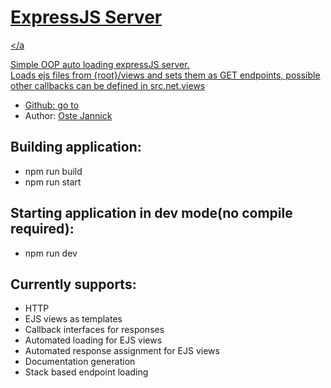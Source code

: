 

<a href="https://github.com/JannickOste/expressjs-server/tree/a648d2f5f1ab8e8a40557b54e84bdfface113405"><h1>ExpressJS Server</h1></a</header>
<p>
    Simple OOP auto loading expressJS server.<br />
    Loads ejs files from {root}/views and sets them as GET endpoints, possible other callbacks can be defined in src.net.views
</p>
<ul>
   <li>Github: <a href="https://github.com/JannickOste/expressjs-server/tree/a648d2f5f1ab8e8a40557b54e84bdfface113405">go to</a></li>
   <li>Author: <a href="https://oste.dev/">Oste Jannick</a></li>
</ul>

<h2>Building application:</h2>
<ul>
    <li>npm run build</li>
    <li>npm run start</li>
</ul>

<h2>Starting application in dev mode(no compile required):</h2>
<ul>
    <li>npm run dev</li>
</ul>


<h2>Currently supports:</h2>
<ul>
    <li>HTTP</li>
    <li>EJS views as templates</li>
    <li>Callback interfaces for responses</li>
    <li>Automated loading for EJS views</li>
    <li>Automated response assignment for EJS views</li>
    <li>Documentation generation</li>
    <li>Stack based endpoint loading</li>
</ul>

